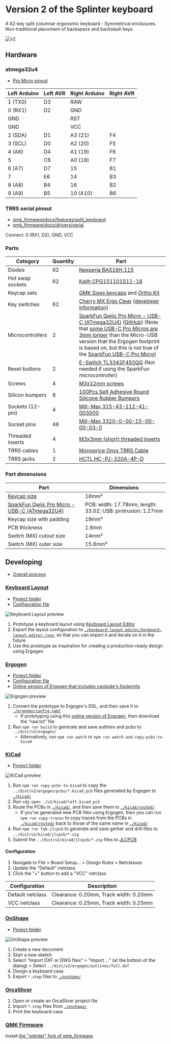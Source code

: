 # Version 2 of the Splinter keyboard

A 62-key split columnar ergonomic keyboard - Symmetrical enclsoures. Non-traditional placement of backspace and backslash keys.

![v2](./v2.jpg)

## Hardware

### atmega32u4

* [Pro Micro pinout](https://golem.hu/article/pro-micro-pinout/)

Left Arduino | Left AVR | Right Arduino | Right AVR
---      |--- | ---      |---
1 (TX0)  | D3 | RAW      |
0 (RX1)  | D2 | GND      |
GND      |    | RST      |
GND      |    | VCC      |
2 (SDA)  | D1 | A3 (21)  | F4
3 (SCL)  | D0 | A2 (20)  | F5
4 (A6)   | D4 | A1 (19)  | F6
5        | C6 | A0 (18)  | F7
6 (A7)   | D7 | 15       | B1
7        | E6 | 14       | B3
8 (A8)   | B4 | 16       | B2
9 (A9)   | B5 | 10 (A10) | B6

### TRRS serial pinout

* [qmk_firmware/docs/features/split_keyboard](https://github.com/qmk/qmk_firmware/blob/master/docs/features/split_keyboard.md#serial-wiring)
* [qmk_firmware/docs/drivers/serial](https://github.com/qmk/qmk_firmware/blob/master/docs/drivers/serial.md)

Connect: 0 (RX1, D2), GND, VCC

### Parts

Category | Quantity | Part
--- | --- | ---
Diodes | 62 | [Nexperia BAS16H,115](https://www.lcsc.com/product-detail/Switching-Diode_Nexperia-BAS16H-115_C130413.html)
Hot swap sockets | 62 | [Kailh CPG151101S11-16](https://www.lcsc.com/product-detail/Mechanical-Keyboard-Shaft_span-style-background-color-ff0-Kailh-span-CPG151101S11-16_C5156480.html)
Keycap sets || [GMK Sixes keycaps](https://www.deskhero.ca/products/gmk-sixes) and [Ortho Kit](https://www.deskhero.ca/products/gmk-sixes?variant=39360309329986)
Key switches | 62 | [Cherry MX Ergo Clear](https://shockport.ca/collections/switches-1/products/cherry-mx-ergo-clear) ([developer information](https://www.cherrymx.de/en/dev.html))
Microcontrollers | 2 | [SparkFun Qwiic Pro Micro - USB-C (ATmega32U4)](https://www.sparkfun.com/products/15795) ([GitHub](https://github.com/sparkfun/Pro_Micro?tab=readme-ov-file)) (Note that [some USB-C Pro Micros are 3mm longer](https://keeb.io/products/pro-micro-usb-c-version-5v-16mhz-arduino-compatible-atmega32u4) than the Micro-USB version that the Ergogen footprint is based on, but this is not true of the [SparkFun USB-C Pro Micro](https://www.sparkfun.com/products/15795))
Reset buttons | 2 | [E-Switch TL3342F450QG](https://www.lcsc.com/product-detail/Tactile-Switches_E-Switch-TL3342F450QG_C2886897.html) (Not needed if using the SparkFun microcontroller)
Screws | 4 | [M3x12mm screws](https://www.amazon.ca/gp/product/B01MZ3TWAF/)
Silicon bumpers | 8 | [100Pcs Self Adhesive Round Silicone Rubber Bumpers](https://www.aliexpress.com/item/1005003258243932.html)
Sockets (12-pin)| 4 | [Mill-Max 315-43-112-41-003000](https://www.mouser.ca/ProductDetail/575-3154311241003000)
Socket pins | 48 | [Mill-Max 3320-0-00-15-00-00-03-0](https://www.mouser.ca/ProductDetail/575-3320000150000030)
Threaded inserts | 4 | [M3x3mm (short) threaded inserts](https://cnckitchen.store/products/gewindeeinsatz-threaded-insert-m3-short-100-stk-pcs)
TRRS cables | 1 | [Monoprice Onyx TRRS Cable](https://www.monoprice.com/product?p_id=18632)
TRRS jacks | 2 | [HCTL HC-PJ-320A-4P-D](https://www.lcsc.com/product-detail/Audio-Connector-Headphone_HCTL-HC-PJ-320A-4P-D_C5372851.html)

### Part dimensions

Part | Dimensions
--- | ---
[Keycap size](https://cdn.matt3o.com/uploads/2018/05/keycap-size-diagram.png) | 18mm²
[SparkFun Qwiic Pro Micro - USB-C (ATmega32U4)](https://www.sparkfun.com/products/15795) | PCB: width: 17.78mm, length: 33.02; USB: protrusion: 1.27mm
Keycap size with padding | 19mm²
PCB thickness | 1.6mm
Switch (MX) cutout size | 14mm²
Switch (MX) outer size | 15.6mm²

## Developing

* [Overall process](../README.md#developing)

### [Keyboard Layout](http://www.keyboard-layout-editor.com/)

* [Project folder](./keyboard-layout-editor)
* [Configuration file](./keyboard-layout-editor/keyboard-layout-editor.json)

![Keyboard Layout preview](./keyboard-layout-editor/keyboard-layout-editor.png)

1. Prototype a keyboard layout using [Keyboard Layout Editor](http://www.keyboard-layout-editor.com/)
1. Export the layout configuration to [`./keyboard-layout-editor/keyboard-layout-editor.json`](./keyboard-layout-editor/keyboard-layout-editor.json), so that you can import it and iterate on it in the future
1. Use the prototype as inspiration for creating a production-ready design using Ergogen

### [Ergogen](https://github.com/ergogen/ergogen)

* [Project folder](./ergogen)
* [Configuration file](./ergogen/config.yaml)
* [Online version of Ergogen that includes ceoloide's footprints](https://ergogen.ceoloide.com/)

![Ergogen preview](./ergogen/ergogen.png)

1. Convert the prototype to Ergogen's DSL, and then save it to [`./ergogen/config.yaml`](./ergogen/config.yaml)
   * If prototyping using this [online version of Ergogen](https://ergogen.ceoloide.com/), then download the "raw.txt" file
1. Run `npm run build` to generate and save outlines and pcbs to `../dist/v2/ergogen/`
    * Alternatively, run `npm run watch` or `npm run watch-and-copy-pcbs-to-kicad`

### [KiCad](https://www.kicad.org/)

* [Project folder](./kicad)

![KiCad preview](./kicad/kicad.png)

1. Run `npm run copy-pcbs-to-kicad` to copy the `../dist/v2/ergogen/pcbs/*.kicad_pcb` files generated by Ergogen to [`./kicad/`](./kicad/)
1. Run `xdg-open ./v2/kicad/left.kicad_pcb`
1. Route the PCBs in [`./kicad/`](./kicad/), and then save them to [`./kicad/routed/`](./kicad/routed/)
    * If you've generated new PCB files using Ergogen, then you can run `npm run copy-traces` to copy traces from the PCBs in [`./kicad/routed/`](./kicad/routed/) back to those of the same name in [`./kicad/`](./kicad/)
1. Run `npm run fab-jlcpcb` to generate and save gerber and drill files to `../dist/v2/kicad/jlcpcb/*.zip`
1. Submit the `../dist/v2/kicad/jlcpcb/*.zip` files to [JLCPCB](https://jlcpcb.com/)

#### Configuration

1. Navigate to File > Board Setup... > Design Rules > Netclasses
1. Update the "Default" netclass
1. Click the "+" button to add a "VCC" netclass

Configuration | Description
--- | ---
Default netclass | Clearance: 0.20mm, Track width: 0.20mm
VCC netclass | Clearance: 0.25mm, Track width: 0.25mm

### [OnShape](https://cad.onshape.com)

* [Project folder](./onshape)

![OnShape preview](./onshape/onshape.png)

1. Create a new document
1. Start a new sketch
1. Select "Import DXF or DWG files" > "Import ..." (at the bottom of the dialog) > Select `../dist/v2/ergogen/outlines/full.dxf`
1. Design a keyboard case
1. Export `*.step` files to [`./onshape/`](./onshape/)

### [OrcaSlicer](https://github.com/SoftFever/OrcaSlicer)

1. Open or create an OrcaSlicer project file
1. Import `*.step` files from [`./onshape/`](./onshape/)
1. Print the keyboard case

### [QMK Firmware](https://qmk.fm/)

Install [the "splinter" fork of qmk_firmware](https://github.com/andornaut/qmk_firmware/tree/splinter/keyboards/splinter).
